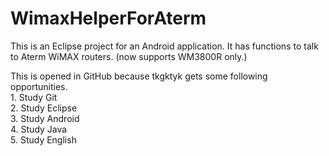 WimaxHelperForAterm
===================
This is an Eclipse project for an Android application.
It has functions to talk to Aterm WiMAX routers. (now supports WM3800R only.)

This is opened in GitHub because tkgktyk gets some following opportunities.<br>
	1. Study Git<br>
	2. Study Eclipse<br>
	3. Study Android<br>
	4. Study Java<br>
	5. Study English<br>
